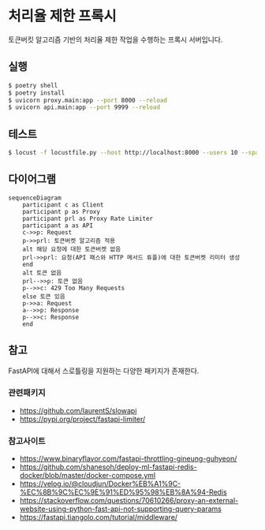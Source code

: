 # 처리율 제한 프록시
토큰버킷 알고리즘 기반의 처리율 제한 작업을 수행하는 프록시 서버입니다.

## 실행
```bash
$ poetry shell
$ poetry install
$ uvicorn proxy.main:app --port 8000 --reload
$ uvicorn api.main:app --port 9999 --reload
```

## 테스트
```bash
$ locust -f locustfile.py --host http://localhost:8000 --users 10 --spawn-rate 1 --run-time 1m
```

## 다이어그램
```mermaid
sequenceDiagram
    participant c as Client
    participant p as Proxy
    participant prl as Proxy Rate Limiter
    participant a as API
    c->>p: Request
    p->>prl: 토큰버켓 알고리즘 적용
    alt 해당 요청에 대한 토큰버켓 없음
    prl->>prl: 요청(API 패스와 HTTP 메서드 튜플)에 대한 토큰버켓 리미터 생성
    end
    alt 토큰 없음
    prl-->>p: 토큰 없음
    p-->>c: 429 Too Many Requests
    else 토큰 있음
    p->>a: Request
    a-->>p: Response
    p-->>c: Response
    end
```

## 참고
FastAPI에 대해서 스로틀링을 지원하는 다양한 패키지가 존재한다.
### 관련패키지
- https://github.com/laurentS/slowapi
- https://pypi.org/project/fastapi-limiter/

### 참고사이트
- https://www.binaryflavor.com/fastapi-throttling-gineung-guhyeon/
- https://github.com/shanesoh/deploy-ml-fastapi-redis-docker/blob/master/docker-compose.yml
- https://velog.io/@cloudjun/Docker%EB%A1%9C-%EC%8B%9C%EC%9E%91%ED%95%98%EB%8A%94-Redis
- https://stackoverflow.com/questions/70610266/proxy-an-external-website-using-python-fast-api-not-supporting-query-params
- https://fastapi.tiangolo.com/tutorial/middleware/
